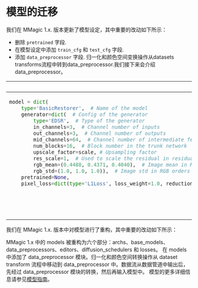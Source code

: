 # 模型的迁移

我们在 MMagic 1.x. 版本更新了模型设定，其中重要的改动如下所示：

- 删除 `pretrained` 字段.
- 在模型设定中添加 `train_cfg` 和 `test_cfg` 字段.
- 添加 `data_preprocessor` 字段. 归一化和颜色空间变换操作从datasets transforms流程中转到data_preprocessor.我们接下来会介绍data_preprocessor。

<table class="docutils">
<thead>
  <tr>
    <th> Original </th>
    <th> New </th>
<tbody>
<tr>
<td valign="top">

```python
model = dict(
    type='BasicRestorer',  # Name of the model
    generator=dict(  # Config of the generator
        type='EDSR',  # Type of the generator
        in_channels=3,  # Channel number of inputs
        out_channels=3,  # Channel number of outputs
        mid_channels=64,  # Channel number of intermediate features
        num_blocks=16,  # Block number in the trunk network
        upscale_factor=scale, # Upsampling factor
        res_scale=1,  # Used to scale the residual in residual block
        rgb_mean=(0.4488, 0.4371, 0.4040),  # Image mean in RGB orders
        rgb_std=(1.0, 1.0, 1.0)),  # Image std in RGB orders
    pretrained=None,
    pixel_loss=dict(type='L1Loss', loss_weight=1.0, reduction='mean'))  # Config for pixel loss model training and testing settings
```

</td>

<td valign="top">

```python
model = dict(
    type='BaseEditModel',  # Name of the model
    generator=dict(  # Config of the generator
        type='EDSRNet',  # Type of the generator
        in_channels=3,  # Channel number of inputs
        out_channels=3,  # Channel number of outputs
        mid_channels=64,  # Channel number of intermediate features
        num_blocks=16,  # Block number in the trunk network
        upscale_factor=scale, # Upsampling factor
        res_scale=1,  # Used to scale the residual in residual block
        rgb_mean=(0.4488, 0.4371, 0.4040),  # Image mean in RGB orders
        rgb_std=(1.0, 1.0, 1.0)),  # Image std in RGB orders
    pixel_loss=dict(type='L1Loss', loss_weight=1.0, reduction='mean')  # Config for pixel loss
    train_cfg=dict(),  # Config of training model.
    test_cfg=dict(),  # Config of testing model.
    data_preprocessor=dict(  # The Config to build data preprocessor
        type='DataPreprocessor', mean=[0., 0., 0.], std=[255., 255.,
                                                             255.]))
```

</td>

</tr>
</thead>
</table>

我们在 MMagic 1.x. 版本中对模型进行了重构，其中重要的改动如下所示：

MMagic 1.x 中的 models 被重构为六个部分：archs、base_models、data_preprocessors、editors、diffusion_schedulers 和 losses。
在 models 中添加了 data_preprocessor 模块。归一化和颜色空间转换操作从 dataset transform 流程中移动到 data_preprocessor 中。数据流从数据管道中输出后，先经过 data_preprocessor 模块的转换，然后再输入模型中。
模型的更多详细信息请参见[模型指南](../howto/models.md)。

